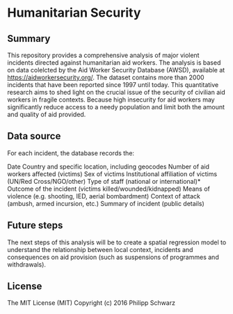 # Humanitarian Security

## Summary 
This repository provides a comprehensive analysis of major violent incidents directed against humanitarian aid workers. The analysis is based on data colelcted by the Aid Worker Security Database (AWSD), available at https://aidworkersecurity.org/. The dataset contains more than 2000 incidents that have been reported since 1997 until today. This quantitative research aims to shed light on the crucial issue of the security of civilian aid workers in fragile contexts. Because high insecurity for aid workers may significantly reduce access to a needy population and limit both the amount and quality of aid provided. 

## Data source
For each incident, the database records the:

Date
Country and specific location, including geocodes
Number of aid workers affected (victims)
Sex of victims
Institutional affiliation of victims (UN/Red Cross/NGO/other)
Type of staff (national or international)*
Outcome of the incident (victims killed/wounded/kidnapped)
Means of violence (e.g. shooting, IED, aerial bombardment)
Context of attack (ambush, armed incursion, etc.)
Summary of incident (public details)

## Future steps
The next steps of this analysis will be to create a spatial regression model to understand the relationship between local context, incidents and consequences on aid provision (such as suspensions of programmes and withdrawals). 

## License
The MIT License (MIT)
Copyright (c) 2016 Philipp Schwarz
